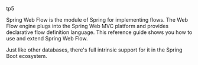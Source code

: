 tp5

Spring Web Flow is the module of Spring for implementing flows. 
The Web Flow engine plugs into the Spring Web MVC platform and provides declarative flow definition language. 
This reference guide shows you how to use and extend Spring Web Flow.


 Just like other databases, there's full intrinsic support for it in the Spring Boot ecosystem.
 